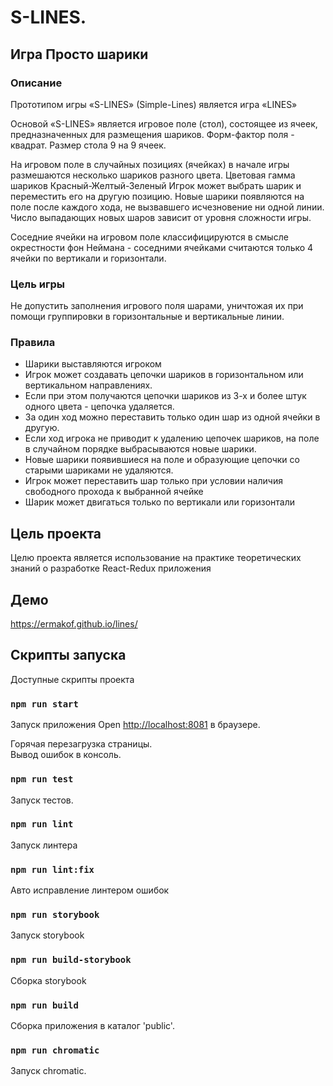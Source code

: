 # S-LINES.

## Игра Просто шарики

### Описание
Прототипом игры «S-LINES» (Simple-Lines) является игра «LINES»

Основой «S-LINES» является игровое поле (стол), состоящее из ячеек, предназначенных для размещения шариков.
Форм-фактор поля - квадрат. Размер стола 9 на 9 ячеек.

На игровом поле в случайных позициях (ячейках) в начале игры размешаются несколько шариков разного цвета.
Цветовая гамма шариков Красный-Желтый-Зеленый
Игрок может выбрать шарик и переместить его на другую позицию.
Новые шарики появляются на поле после каждого хода, не вызвавшего исчезновение ни одной линии.
Число выпадающих новых шаров зависит от уровня сложности игры.

Соседние ячейки на игровом поле классифицируются в смысле окрестности фон Неймана - соседними ячейками считаются только 4 ячейки по вертикали и горизонтали.

### Цель игры
Не допустить заполнения игрового поля шарами, уничтожая их при помощи группировки в горизонтальные и вертикальные линии.

### Правила
- Шарики выставляются игроком
- Игрок может создавать цепочки шариков в горизонтальном или вертикальном направлениях.
- Если при этом получаются цепочки шариков из 3-х и более штук одного цвета - цепочка удаляется.
- За один ход можно переставить только один шар из одной ячейки в другую.
- Если ход игрока не приводит к удалению цепочек шариков, на поле в случайном порядке выбрасываются новые шарики.
- Новые шарики появившиеся на поле и образующие цепочки со старыми шариками не удаляются.
- Игрок может переставить шар только при условии наличия свободного прохода к выбранной ячейке
- Шарик может двигаться только по вертикали или горизонтали

## Цель проекта
Целю проекта является использование на практике теоретических знаний о разработке React-Redux приложения  

## Демо
https://ermakof.github.io/lines/

## Скрипты запуска
Доступные скрипты проекта

### `npm run start`

Запуск приложения
Open [http://localhost:8081](http://localhost:8081) в браузере.

Горячая перезагрузка страницы.\
Вывод ошибок в консоль.

### `npm run test`

Запуск тестов.

### `npm run lint`

Запуск линтера

### `npm run lint:fix`

Авто исправление линтером ошибок

### `npm run storybook`

Запуск storybook

### `npm run build-storybook`

Сборка storybook

### `npm run build`

Сборка приложения в каталог 'public'.

### `npm run chromatic`

Запуск chromatic.

